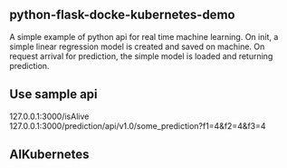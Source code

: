 ## python-flask-docke-kubernetes-demo ##
A simple example of python api for real time machine learning.
On init, a simple linear regression model is created and saved on machine. On request arrival for prediction, the simple model is loaded and returning prediction. 

## Use sample api ##  
127.0.0.1:3000/isAlive  
127.0.0.1:3000/prediction/api/v1.0/some_prediction?f1=4&f2=4&f3=4  

## AIKubernetes ##

